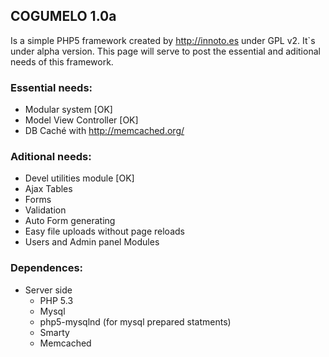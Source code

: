 ## COGUMELO 1.0a
Is a simple PHP5 framework created by <http://innoto.es> under GPL v2. It`s under alpha version. 
This page will serve to post the essential and aditional needs of this framework.


### Essential needs:
* Modular system [OK]
* Model View Controller [OK]
* DB Caché with <http://memcached.org/>

### Aditional needs:
* Devel utilities module  [OK]
* Ajax Tables
* Forms
 * Validation 
 * Auto Form generating
 * Easy file uploads without page reloads
* Users and Admin panel Modules

### Dependences:
* Server side
  * PHP 5.3
  * Mysql
  * php5-mysqlnd (for mysql prepared statments)
  * Smarty
  * Memcached


